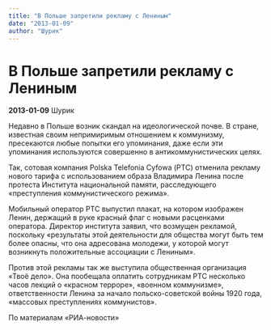 ```yaml
---
title: "В Польше запретили рекламу с Лениным"
date: "2013-01-09"
author: "Шурик"
---
```


# В Польше запретили рекламу с Лениным

**2013-01-09** Шурик

Недавно в Польше возник скандал на идеологической почве. В стране, известная своим непримиримым отношением к коммунизму, пресекаются любые попытки его упоминания, даже если эти упоминания используются совершенно в антикоммунистических целях.

Так, сотовая компания Polska Telefonia Cyfowa (РТС) отменила рекламу нового тарифа с использованием образа Владимира Ленина после протеста Института национальной памяти, расследующего «преступления коммунистического режима».

Мобильный оператор РТС выпустил плакат, на котором изображен Ленин, держащий в руке красный флаг с новыми расценками оператора. Директор института заявил, что возмущен рекламой, поскольку «результаты этой деятельности для общества могут быть тем более опасны, что она адресована молодежи, у которой могут возникнуть положительные ассоциации с Лениным».

Против этой рекламы так же выступила общественная организация «Твоё дело». Она пообещала оплатить сотрудникам PTC несколько часов лекций о «красном терроре», «военном коммунизме», ответственности Ленина за начало польско-советской войны 1920 года, «массовых преступлениях коммунистов».

По материалам «РИА-новости»